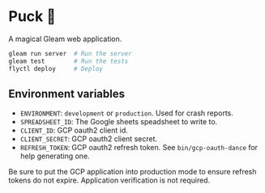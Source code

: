 # Puck 🧚

A magical Gleam web application.

```sh
gleam run server  # Run the server
gleam test        # Run the tests
flyctl deploy     # Deploy
```

## Environment variables

- `ENVIRONMENT`: `development` or `production`. Used for crash reports.
- `SPREADSHEET_ID`: The Google sheets speadsheet to write to.
- `CLIENT_ID`: GCP oauth2 client id.
- `CLIENT_SECRET`: GCP oauth2 client secret.
- `REFRESH_TOKEN`: GCP oauth2 refresh token. See `bin/gcp-oauth-dance` for help
  generating one.

Be sure to put the GCP application into production mode to ensure refresh tokens
do not expire. Application verification is not required.
